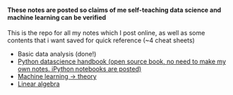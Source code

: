 #### These notes are posted so claims of me self-teaching data science and machine learning can be verified 

This is the repo for all my notes which I post online, as well as some contents that i want saved for quick reference (~4 cheat sheets) 

* Basic data analysis (done!)
* [Python datascience handbook (open source book, no need to make my own notes. iPython notebooks are posted)](https://github.com/jakevdp/PythonDataScienceHandbook)
* [Machine learning -> theory](https://github.com/alik604/Notes/blob/master/machineLearning-general.markdown)
* [Linear algebra](https://github.com/alik604/Notes/blob/master/linearAlgebra.md) 

